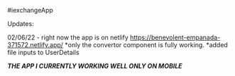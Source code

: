 #iexchangeApp

Updates:

02/06/22 - right now the app is on netlify https://benevolent-empanada-371572.netlify.app/
           *only the convertor component is fully working.
           *added file inputs to UserDetails
           

*****THE APP I CURRENTLY WORKING WELL ONLY ON MOBILE***** 

